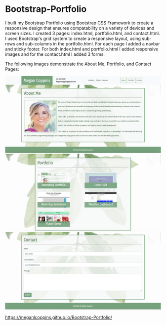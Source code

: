 # Bootstrap-Portfolio

I built my Bootstrap Portfolio using Bootstrap CSS Framework to create a responsive design that ensures compatability on a variety of devices and screen sizes. I created 3 pages: index.html, portfolio.html, and contact.html. I used Bootstrap's grid system to create a responsive layout, using sub-rows and sub-columns in the portfolio.html. For each page I added a navbar and sticky footer. For both index.html and portfolio.html I added responsive images and for the contact.html I added 3 forms. 

The following images demonstrate the About Me, Portfolio, and Contact Pages:

<img src="https://raw.githubusercontent.com/MeganLCoppins/Bootstrap-Portfolio/master/assets/images/Screen%20Shot%202020-02-23%20at%205.06.35%20PM.png">

<img src="https://raw.githubusercontent.com/MeganLCoppins/Bootstrap-Portfolio/master/assets/images/Screen%20Shot%202020-02-23%20at%206.36.01%20PM.png">

<img src="https://raw.githubusercontent.com/MeganLCoppins/Bootstrap-Portfolio/master/assets/images/Screen%20Shot%202020-02-23%20at%206.36.12%20PM.png">

https://meganlcoppins.github.io/Bootstrap-Portfolio/

